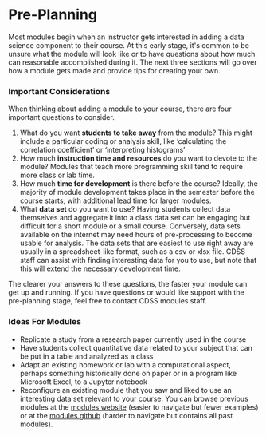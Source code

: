 # Pre-Planning

Most modules begin when an instructor gets interested in adding a data science component to their course. At this early stage, it's common to be unsure what the module will look like or to have questions about how much can reasonable accomplished during it. The next three sections will go over how a module gets made and provide tips for creating your own.

### Important Considerations

When thinking about adding a module to your course, there are four important questions to consider.

1. What do you want **students to take away** from the module? This might include a particular coding or analysis skill, like ‘calculating the correlation coefficient’ or ‘interpreting histograms’
2. How much **instruction time and resources** do you want to devote to the module? Modules that teach more programming skill tend to require more class or lab time.
3. How much **time for development** is there before the course? Ideally, the majority of module development takes place in the semester before the course starts, with additional lead time for larger modules.
4. What **data set** do you want to use? Having students collect data themselves and aggregate it into a class data set can be engaging but difficult for a short module or a small course. Conversely, data sets available on the internet may need hours of pre-processing to become usable for analysis. The data sets that are easiest to use right away are usually in a spreadsheet-like format, such as a csv or xlsx file. CDSS staff can assist with finding interesting data for you to use, but note that this will extend the necessary development time.

The clearer your answers to these questions, the faster your module can get up and running. If you have questions or would like support with the pre-planning stage, feel free to contact CDSS modules staff.

### Ideas For Modules

* Replicate a study from a research paper currently used in the course
* Have students collect quantitative data related to your subject that can be put in a table and analyzed as a class
* Adapt an existing homework or lab with a computational aspect, perhaps something historically done on paper or in a program like Microsoft Excel, to a Jupyter notebook
* Reconfigure an existing module that you saw and liked to use an interesting data set relevant to your course. You can browse previous modules at the [modules website](https://ds-modules.github.io/DS-Modules/) (easier to navigate but fewer examples) or at the [modules github](https://github.com/ds-modules) (harder to navigate but contains all past modules).
